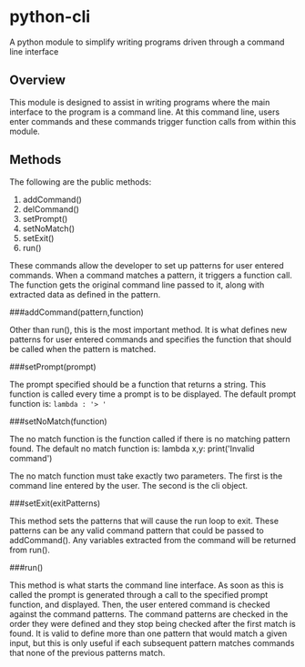 python-cli
==========

A python module to simplify writing programs driven through a command line interface

Overview
--------

This module is designed to assist in writing programs where the main interface to the program is a command line. At this command line, users enter commands and these commands trigger function calls from within this module. 

Methods
-------

The following are the public methods:
1. addCommand()
2. delCommand()
3. setPrompt()
4. setNoMatch()
5. setExit()
6. run()

These commands allow the developer to set up patterns for user entered commands. When a command matches a pattern, it triggers a function call. The function gets the original command line passed to it, along with extracted data as defined in the pattern.

###addCommand(pattern,function)

Other than run(), this is the most important method. It is what defines new 
patterns for user entered commands and specifies the function that should be 
called when the pattern is matched. 

###setPrompt(prompt)

The prompt specified should be a function that returns a string. This function 
is called every time a prompt is to be displayed. The default prompt function 
is: `lambda : '> '`

###setNoMatch(function)

The no match function is the function called if there is no matching pattern found. The default no match function is:
lambda x,y: print('Invalid command')

The no match function must take exactly two parameters. The first is the command line entered by the user. The second is the cli object. 

###setExit(exitPatterns)

This method sets the patterns that will cause the run loop to exit. These patterns can be any valid command pattern that could be passed to addCommand(). Any variables extracted from the command will be returned from run(). 

###run()

This method is what starts the command line interface. As soon as this is called the prompt is generated through a call to the specified prompt function, and displayed. Then, the user entered command is checked against the command patterns. The command patterns are checked in the order they were defined and they stop being checked after the first match is found. It is valid to define more than one pattern that would match a given input, but this is only useful if each subsequent pattern matches commands that none of the previous patterns match. 
